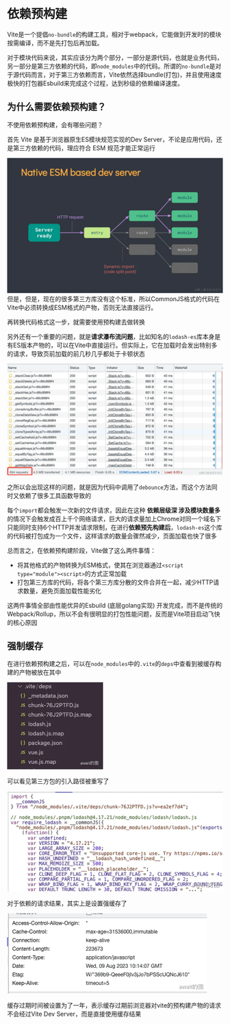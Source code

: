 # 依赖预构建
Vite是一个提倡`no-bundle`的构建工具，相对于webpack，它能做到开发时的模块按需编译，而不是先打包后再加载。

对于模块代码来说，其实应该分为两个部分，一部分是源代码，也就是业务代码，另一部分是第三方依赖的代码，即`node_modules`中的代码。所谓的`no-bundle`是对于源代码而言，对于第三方依赖而言，Vite依然选择bundle(打包)，并且使用速度极快的打包器Esbuild来完成这个过程，达到秒级的依赖编译速度。

## 为什么需要依赖预构建？
不使用依赖预构建，会有哪些问题？

首先 Vite 是基于浏览器原生ES模块规范实现的Dev Server，不论是应用代码，还是第三方依赖的代码，理应符合 ESM 规范才能正常运行

![image](./assets/vite-bundle-1.png)
但是，但是，现在的很多第三方库没有这个标准，所以CommonJS格式的代码在Vite中必须转换成ESM格式的产物，否则无法直接运行。

再转换代码格式这一步，就需要使用预构建去做转换

另外还有一个重要的问题，就是**请求瀑布流问题**，比如知名的`lodash-es`库本身是有ES版本产物的，可以在Vite中直接运行。但实际上，它在加载时会发出特别多的请求，导致页前加载的前几秒几乎都处于卡顿状态

![image](./assets/vite-bundle-2.png)

之所以会出现这样的问题，就是因为代码中调用了`debounce`方法，而这个方法同时又依赖了很多工具函数导致的

每个`import`都会触发一次新的文件请求，因此在这种 **依赖层级深 涉及模块数量多** 的情况下会触发成百上千个网络请求，巨大的请求量加上Chrome对同一个域名下只能同时支持6个HTTP并发请求限制，在进行**依赖预先构建后**，`lodash-es`这个库的代码被打包成为一个文件，这样请求的数量会骤然减少，页面加载也快了很多

总而言之，在依赖预构建阶段，Vite做了这么两件事情：
- 将其他格式的产物转换为ESM格式，使其在浏览器通过`<script type="module"><script>`的方式正常加载
- 打包第三方库的代码，将各个第三方库分散的文件合并在一起，减少HTTP请求数量，避免页面加载性能劣化

这两件事情全部由性能优异的Esbuild (底层golang实现) 开发完成，而不是传统的Webpack/Rollup，所以不会有很明显的打包性能问题，反而是Vite项目启动飞快的核心原因

## 强制缓存
在进行依赖预构建之后，可以在`node_modules`中的`.vite`的`deps`中查看到被缓存构建的产物被放在其中

![image](./assets/vite-bundle-3.png)

可以看见第三方包的引入路径被重写了

![image](./assets/vite-bundle-4.png)

对于依赖的请求结果，其实上是设置强缓存了

![image](./assets/vite-bundle-5.png)

缓存过期时间被设置为了一年，表示缓存过期前浏览器对vite的预构建产物的请求不会经过Vite Dev Server，而是直接使用缓存结果